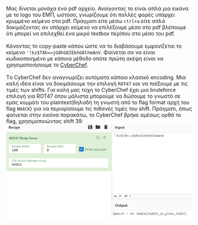 Μας δίνεται μονάχα ένα pdf αρχείο. Ανοίγοντας το είναι απλά μια εικόνα με το logo του ΕΜΠ, ωστόσο, γνωρίζουμε ότι πολλές φορές υπάρχει κρυμμένο κείμενο στα pdf. Πράγματι είτε μέσω `ctrl+a` είτε απλά δοκιμάζοντας αν υπάρχει κείμενο να επιλέξουμε μέσα στο pdf βλέπουμε ότι μπορεί να επιλεχθεί ένα μικρό textbox περίπου στο μέσο του pdf.\
\
Κάνοντας το copy-paste κάπου ώστε να το διαβάσουμε εμφανίζεται το κείμενο `'!kz$TAh==jG8hG8IEkhG8lhmAnV`. Φαίνεται σα να είναι κωδικοποιημένο με κάποια μέθοδο οπότε πρώτη σκέψη είναι να χρησιμοποιήσουμε το [CyberChef](https://gchq.github.io/CyberChef/).\
\
Τo CyberChef δεν αναγνωρίζει αυτόματα κάποιο κλασικό encoding. Μια καλή ιδέα είναι να δοκιμάσουμε την επιλογή `ROT47` και να παίξουμε με τις τιμές των shifts. Για καλή μας τύχη το CyberChef έχει μια bruteforce επιλογή για ROT47 όπου μάλιστα μπορούμε να δώσουμε το γνωστό σε εμάς κομμάτι του plaintext(δηλαδή τη γνωστή από το flag format αρχή του flag `NH4CK`) για να περιορίσουμε τις πιθανές τιμές του shift. Πράγματι, όπως φαίνεται στην εικόνα παρακάτω, το CyberChef βρήκε αμέσως ορθά το flag, χρησιμοποιώντας shift 39: 
![](https://github.com/Babafaba/NTUA_H4CK_crypto_challs/blob/main/writeups_for_challs_by_other_authors/PDF/pdf_cyberchef.png)
